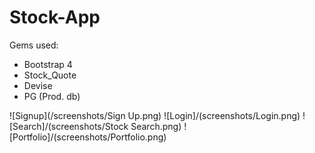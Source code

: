 # Stock-App

Gems used:
 - Bootstrap 4
 - Stock_Quote
 - Devise
 - PG (Prod. db)

![Signup](/screenshots/Sign Up.png)
![Login]/(screenshots/Login.png)
![Search]/(screenshots/Stock Search.png)
![Portfolio]/(screenshots/Portfolio.png)

